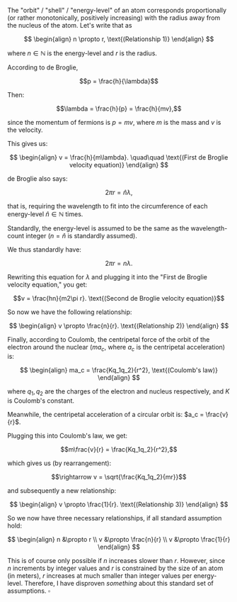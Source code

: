 The "orbit" / "shell" / "energy-level" of an atom corresponds proportionally (or rather monotonically, positively increasing) with the radius away from the nucleus of the atom. Let's write that as

$$
\begin{align}
n \propto r, \text{(Relationship 1)}
\end{align}
$$

where $n \in \mathbb{N}$ is the energy-level and $r$ is the radius.

According to de Broglie,

$$p = \frac{h}{\lambda}$$

Then:

$$\lambda = \frac{h}{p} = \frac{h}{mv},$$

since the momentum of fermions is $p = mv$, where $m$ is the mass and $v$ is the velocity.

This gives us:

$$
\begin{align}
v = \frac{h}{m\lambda}. \quad\quad \text{(First de Broglie velocity equation)}
\end{align}
$$

de Broglie also says:

$$2\pi r = \hat{n}\lambda,$$

that is, requiring the wavelength to fit into the circumference of each energy-level $\hat{n} \in \mathbb{N}$ times.

Standardly, the energy-level is assumed to be the same as the wavelength-count integer ($n = \hat{n}$ is standardly assumed).

We thus standardly have:

$$2\pi r = n\lambda.$$

Rewriting this equation for $\lambda$ and plugging it into the "First de Broglie velocity equation," you get:

$$v = \frac{hn}{m2\pi r}. \text{(Second de Broglie velocity equation)}$$

So now we have the following relationship:

$$
\begin{align}
v \propto \frac{n}{r}. \text{(Relationship 2)}
\end{align}
$$

Finally, according to Coulomb, the centripetal force of the orbit of the electron around the nuclear ($ma_c$, where $a_c$ is the centripetal acceleration) is:

$$
\begin{align}
ma_c = \frac{Kq_1q_2}{r^2}, \text{(Coulomb's law)}
\end{align}
$$

where $q_1, q_2$ are the charges of the electron and nucleus respectively, and $K$ is Coulomb's constant. 

Meanwhile, the centripetal acceleration of a circular orbit is: $a_c = \frac{v}{r}$.

Plugging this into Coulomb's law, we get:

$$m\frac{v}{r} = \frac{Kq_1q_2}{r^2},$$

which gives us (by rearrangement):

$$\rightarrow v = \sqrt{\frac{Kq_1q_2}{mr}}$$

and subsequently a new relationship:

$$
\begin{align}
v \propto \frac{1}{r}. \text{(Relationship 3)}
\end{align}
$$

So we now have three necessary relationships, if all standard assumption hold:

$$
\begin{align}
n &\propto r \\
v &\propto \frac{n}{r} \\
v &\propto \frac{1}{r}
\end{align}
$$

This is of course only possible if $n$ increases slower than $r$. However, since $n$ increments by integer values and $r$ is constrained by the size of an atom (in meters), $r$ increases at much smaller than integer values per energy-level. Therefore, I have disproven *something* about this standard set of assumptions. $\square$

